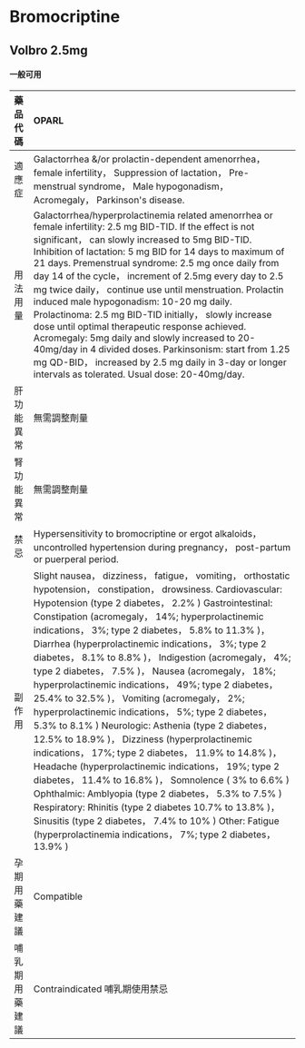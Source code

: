 # Bromocriptine

## Volbro 2.5mg

#### 一般可用

| 藥品代碼       | OPARL                                                                                                                                                                                                                                                                                                                                                                                                                                                                                                                                                                                                                                                                                                                                                                                                                                                                                                                                                                                                                                                                                                                                               |
|:---------------|:----------------------------------------------------------------------------------------------------------------------------------------------------------------------------------------------------------------------------------------------------------------------------------------------------------------------------------------------------------------------------------------------------------------------------------------------------------------------------------------------------------------------------------------------------------------------------------------------------------------------------------------------------------------------------------------------------------------------------------------------------------------------------------------------------------------------------------------------------------------------------------------------------------------------------------------------------------------------------------------------------------------------------------------------------------------------------------------------------------------------------------------------------|
| 適應症         | Galactorrhea &/or prolactin-dependent amenorrhea， female infertility， Suppression of lactation， Pre-menstrual syndrome， Male hypogonadism， Acromegaly， Parkinson's disease.                                                                                                                                                                                                                                                                                                                                                                                                                                                                                                                                                                                                                                                                                                                                                                                                                                                                                                                                                                   |
| 用法用量       | Galactorrhea/hyperprolactinemia related amenorrhea or female infertility: 2.5 mg BID-TID. If the effect is not significant， can slowly increased to 5mg BID-TID. Inhibition of lactation: 5 mg BID for 14 days to maximum of 21 days. Premenstrual syndrome: 2.5 mg once daily from day 14 of the cycle， increment of 2.5mg every day to 2.5 mg twice daily， continue use until menstruation. Prolactin induced male hypogonadism: 10-20 mg daily. Prolactinoma: 2.5 mg BID-TID initially， slowly increase dose until optimal therapeutic response achieved. Acromegaly: 5mg daily and slowly increased to 20-40mg/day in 4 divided doses. Parkinsonism: start from 1.25 mg QD-BID， increased by 2.5 mg daily in 3-day or longer intervals as tolerated. Usual dose: 20-40mg/day.                                                                                                                                                                                                                                                                                                                                                              |
| 肝功能異常     | 無需調整劑量                                                                                                                                                                                                                                                                                                                                                                                                                                                                                                                                                                                                                                                                                                                                                                                                                                                                                                                                                                                                                                                                                                                                        |
| 腎功能異常     | 無需調整劑量                                                                                                                                                                                                                                                                                                                                                                                                                                                                                                                                                                                                                                                                                                                                                                                                                                                                                                                                                                                                                                                                                                                                        |
| 禁忌           | Hypersensitivity to bromocriptine or ergot alkaloids， uncontrolled hypertension during pregnancy， post-partum or puerperal period.                                                                                                                                                                                                                                                                                                                                                                                                                                                                                                                                                                                                                                                                                                                                                                                                                                                                                                                                                                                                                |
| 副作用         | Slight nausea， dizziness， fatigue， vomiting， orthostatic hypotension， constipation， drowsiness. Cardiovascular: Hypotension (type 2 diabetes， 2.2% ) Gastrointestinal: Constipation (acromegaly， 14%; hyperprolactinemic indications， 3%; type 2 diabetes， 5.8% to 11.3% )， Diarrhea (hyperprolactinemic indications， 3%; type 2 diabetes， 8.1% to 8.8% )， Indigestion (acromegaly， 4%; type 2 diabetes， 7.5% )， Nausea (acromegaly， 18%; hyperprolactinemic indications， 49%; type 2 diabetes， 25.4% to 32.5% )， Vomiting (acromegaly， 2%; hyperprolactinemic indications， 5%; type 2 diabetes， 5.3% to 8.1% ) Neurologic: Asthenia (type 2 diabetes， 12.5% to 18.9% )， Dizziness (hyperprolactinemic indications， 17%; type 2 diabetes， 11.9% to 14.8% )， Headache (hyperprolactinemic indications， 19%; type 2 diabetes， 11.4% to 16.8% )， Somnolence ( 3% to 6.6% ) Ophthalmic: Amblyopia (type 2 diabetes， 5.3% to 7.5% ) Respiratory: Rhinitis (type 2 diabetes 10.7% to 13.8% )， Sinusitis (type 2 diabetes， 7.4% to 10% ) Other: Fatigue (hyperprolactinemia indications， 7%; type 2 diabetes， 13.9% ) |
| 孕期用藥建議   | Compatible                                                                                                                                                                                                                                                                                                                                                                                                                                                                                                                                                                                                                                                                                                                                                                                                                                                                                                                                                                                                                                                                                                                                          |
| 哺乳期用藥建議 | Contraindicated 哺乳期使用禁忌                                                                                                                                                                                                                                                                                                                                                                                                                                                                                                                                                                                                                                                                                                                                                                                                                                                                                                                                                                                                                                                                                                                      |

